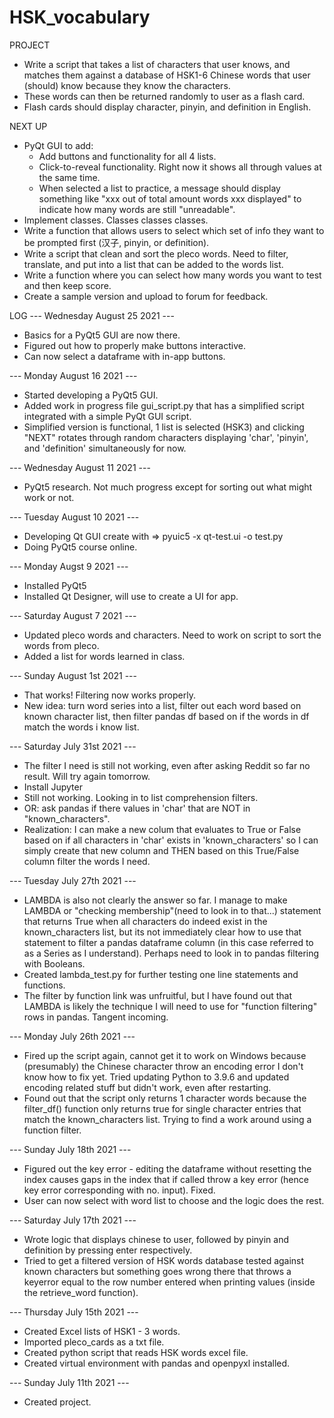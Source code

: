 # HSK_vocabulary

PROJECT
- Write a script that takes a list of characters that user knows, and matches them against a database of HSK1-6 Chinese words that user (should) know because they know the characters.
- These words can then be returned randomly to user as a flash card.
- Flash cards should display character, pinyin, and definition in English.


NEXT UP
- PyQt GUI to add:
    * Add buttons and functionality for all 4 lists.
    * Click-to-reveal functionality. Right now it shows all through values at the same time.
    * When selected a list to practice, a message should display something like "xxx out of total amount words xxx displayed" to indicate how many words are still "unreadable".
- Implement classes. Classes classes classes.
- Write a function that allows users to select which set of info they want to be prompted first (汉子, pinyin, or definition).
- Write a script that clean and sort the pleco words. Need to filter, translate, and put into a list that can be added to the words list.
- Write a function where you can select how many words you want to test and then keep score.
- Create a sample version and upload to forum for feedback.

LOG
--- Wednesday August 25 2021 ---
- Basics for a PyQt5 GUI are now there.
- Figured out how to properly make buttons interactive.
- Can now select a dataframe with in-app buttons.

--- Monday August 16 2021 ---
- Started developing a PyQt5 GUI.
- Added work in progress file gui_script.py that has a simplified script integrated with a simple PyQt GUI script.
- Simplified version is functional, 1 list is selected (HSK3) and clicking "NEXT" rotates through random characters displaying 'char', 'pinyin', and 'definition' simultaneously for now.

--- Wednesday August 11 2021 ---
- PyQt5 research. Not much progress except for sorting out what might work or not.

--- Tuesday August 10 2021 ---
- Developing Qt GUI create with => pyuic5 -x qt-test.ui -o test.py
- Doing PyQt5 course online.

--- Monday Augst 9 2021 ---
- Installed PyQt5
- Installed Qt Designer, will use to create a UI for app.

--- Saturday August 7 2021 ---
- Updated pleco words and characters. Need to work on script to sort the words from pleco.
- Added a list for words learned in class.

--- Sunday August 1st 2021 ---
- That works! Filtering now works properly.
- New idea: turn word series into a list, filter out each word based on known character list, then filter pandas df based on if the words in df match the words i know list.

--- Saturday July 31st 2021 ---
- The filter I need is still not working, even after asking Reddit so far no result. Will try again tomorrow.
- Install Jupyter
- Still not working. Looking in to list comprehension filters.
- OR: ask pandas if there values in 'char' that are NOT in "known_characters".
- Realization: I can make a new colum that evaluates to True or False based on if all characters in 'char' exists in 'known_characters' so I can simply create that new column and THEN based on this True/False column filter the words I need.

--- Tuesday July 27th 2021 ---
- LAMBDA is also not clearly the answer so far. I manage to make LAMBDA or "checking membership"(need to look in to that...) statement that returns True when all characters do indeed exist in the known_characters list, but its not immediately clear how to use that statement to filter a pandas dataframe column (in this case referred to as a Series as I understand). Perhaps need to look in to pandas filtering with Booleans.
- Created lambda_test.py for further testing one line statements and functions.
- The filter by function link was unfruitful, but I have found out that LAMBDA is likely the technique I will need to use for "function filtering" rows in pandas. Tangent incoming.

--- Monday July 26th 2021 ---
- Fired up the script again, cannot get it to work on Windows because (presumably) the Chinese character throw an encoding error I don't know how to fix yet. Tried updating Python to 3.9.6 and updated encoding related stuff but didn't work, even after restarting.
- Found out that the script only returns 1 character words because the filter_df() function only returns true for single character entries that match the known_characters list. Trying to find a work around using a function filter.

--- Sunday July 18th 2021 ---
- Figured out the key error - editing the dataframe without resetting the index causes gaps in the index that if called throw a key error (hence key error corresponding with no. input). Fixed.
- User can now select with word list to choose and the logic does the rest.

--- Saturday July 17th 2021 ---
- Wrote logic that displays chinese to user, followed by pinyin and definition by pressing enter respectively.
- Tried to get a filtered version of HSK words database tested against known characters but something goes wrong there that throws a keyerror equal to the row number entered when printing values (inside the retrieve_word function).

--- Thursday July 15th 2021 ---
- Created Excel lists of HSK1 - 3 words.
- Imported pleco_cards as a txt file.
- Created python script that reads HSK words excel file.
- Created virtual environment with pandas and openpyxl installed.

--- Sunday July 11th 2021 ---
- Created project.
